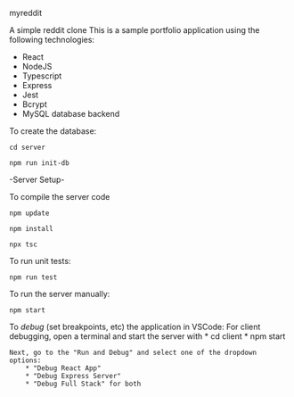 myreddit

A simple reddit clone
This is a sample portfolio application using the following technologies:

 * React
 * NodeJS
 * Typescript
 * Express
 * Jest
 * Bcrypt
 * MySQL database backend

To create the database:

    cd server

    npm run init-db

-Server Setup-

To compile the server code

    npm update

    npm install

    npx tsc

To run unit tests:

    npm run test

To run the server manually:

    npm start

To *debug* (set breakpoints, etc) the application in VSCode:
    For client debugging, open a terminal and start the server with
        * cd client
        * npm start

    Next, go to the "Run and Debug" and select one of the dropdown options:
        * "Debug React App"
        * "Debug Express Server"
        * "Debug Full Stack" for both
